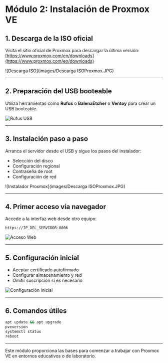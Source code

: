 
# Módulo 2: Instalación de Proxmox VE

## 1. Descarga de la ISO oficial
Visita el sitio oficial de Proxmox para descargar la última versión:
[https://www.proxmox.com/en/downloads](https://www.proxmox.com/en/downloads)

![Descarga ISO](images/Descarga ISOProxmox.JPG)

---

## 2. Preparación del USB booteable
Utiliza herramientas como **Rufus** o **BalenaEtcher** o **Ventoy** para crear un USB booteable.

![Rufus USB](images/rufus_usb.png)

---

## 3. Instalación paso a paso
Arranca el servidor desde el USB y sigue los pasos del instalador:
- Selección del disco
- Configuración regional
- Contraseña de root
- Configuración de red

![Instalador Proxmox](images/Descarga ISOProxmox.JPG)

---

## 4. Primer acceso vía navegador
Accede a la interfaz web desde otro equipo:
```
https://IP_DEL_SERVIDOR:8006
```

![Acceso Web](images/acceso_web.png)

---

## 5. Configuración inicial
- Aceptar certificado autofirmado
- Configurar almacenamiento y red
- Omitir suscripción si es necesario

![Configuración Inicial](images/configuracion_inicial.png)

---

## 6. Comandos útiles
```bash
apt update && apt upgrade
pveversion
systemctl status
reboot
```

---

Este módulo proporciona las bases para comenzar a trabajar con Proxmox VE en entornos educativos o de laboratorio.
